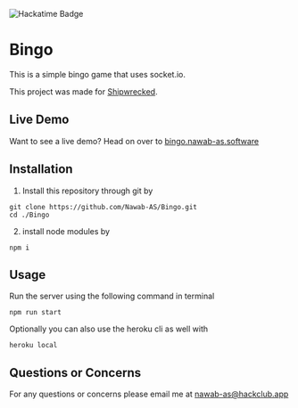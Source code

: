 ![Hackatime Badge](https://hackatime-badge.hackclub.com/U0857UWECTS/Bingo)

# Bingo

This is a simple bingo game that uses socket.io.

This project was made for [Shipwrecked](https://shipwrecked.hackclub.com/).

## Live Demo

Want to see a live demo? Head on over to [bingo.nawab-as.software](https://bingo.nawab-as.software)



## Installation 

1. Install this repository through git by
```
git clone https://github.com/Nawab-AS/Bingo.git
cd ./Bingo
```

2. install node modules by
```
npm i
```

## Usage

Run the server using the following command in terminal
```
npm run start
```

Optionally you can also use the heroku cli as well with
```
heroku local
```

## Questions or Concerns

For any questions or concerns please email me at nawab-as@hackclub.app
